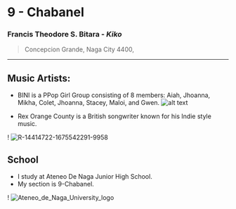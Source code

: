 # 9 - Chabanel

### Francis Theodore S. Bitara - *Kiko*
> Concepcion Grande, Naga City 4400, 
---
## Music Artists:
- BINI is a PPop Girl Group consisting of 8 members: Aiah, Jhoanna, Mikha, Colet, Jhoanna, Stacey, Maloi, and Gwen.
![alt text](https://github.com/user-attachments/assets/8c969af9-3707-422b-9d81-4af08d3c2b3f)

- Rex Orange County is a British songwriter known for his Indie style music.

! ![R-14414722-1675542291-9958](https://github.com/user-attachments/assets/6ef3ad9f-02c5-4c04-8ed9-9c7931a0aa70)

## School
- I study at Ateneo De Naga Junior High School. 
- My section is 9-Chabanel.

! ![Ateneo_de_Naga_University_logo](https://github.com/user-attachments/assets/cab170cf-69bd-494e-bdc4-9ee1b721f333)



